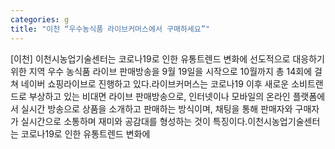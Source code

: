 ```yaml
---
categories: g
title: "이천 “우수농식품 라이브커머스에서 구매하세요”"
---
```

[이천] 이천시농업기술센터는 코로나19로 인한 유통트렌드 변화에 선도적으로 대응하기 위한 지역 우수 농식품 라이브 판매방송을 9월 19일을 시작으로 10월까지 총 14회에 걸쳐 네이버 쇼핑라이브로 진행하고 있다.라이브커머스는 코로나19 이후 새로운 소비트랜드로 부상하고 있는 비대면 라이브 판매방송으로, 인터넷이나 모바일의 온라인 플랫폼에서 실시간 방송으로 상품을 소개하고 판매하는 방식이며, 채팅을 통해 판매자와 구매자가 실시간으로 소통하며 재미와 공감대를 형성하는 것이 특징이다.이천시농업기술센터는 코로나19로 인한 유통트렌드 변화에